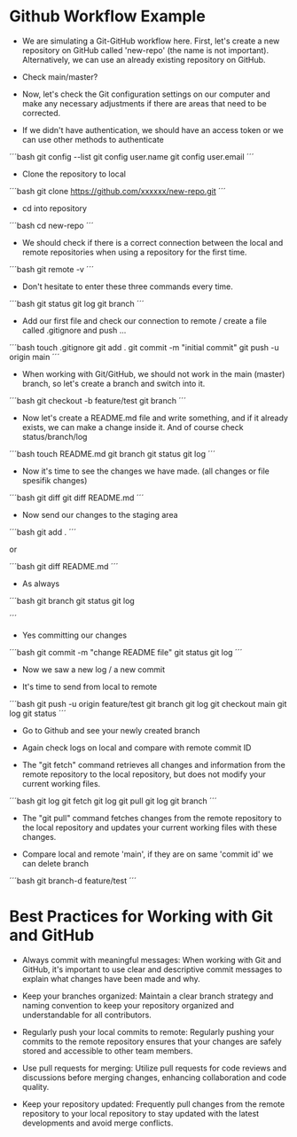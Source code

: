 # Github Workflow Example

- We are simulating a Git-GitHub workflow here. First, let's create a new repository on GitHub called 'new-repo' (the name is not important). Alternatively, we can use an already existing repository on GitHub. 

- Check main/master?

- Now, let's check the Git configuration settings on our computer and make any necessary adjustments if there are areas that need to be corrected.

- If we didn't have authentication, we should have an access token or we can use other methods to authenticate

´´´bash 
git config --list
git config user.name
git config user.email
´´´

- Clone the repository to local

´´´bash 
git clone https://github.com/xxxxxx/new-repo.git
´´´

- cd into repository 

´´´bash 
cd new-repo
´´´
- We should check if there is a correct connection between the local and remote repositories when using a repository for the first time.

´´´bash 
git remote -v
´´´

- Don't hesitate to enter these three commands every time.

´´´bash 
git status
git log
git branch
´´´

- Add our first file and check our connection to remote / create a file called .gitignore and push ...

´´´bash
touch .gitignore 
git add .
git commit -m "initial commit"
git push -u origin main 
´´´

- When working with Git/GitHub, we should not work in the main (master) branch, so let's create a branch and switch into it.

´´´bash 
git checkout -b feature/test
git branch
´´´

- Now let's create a README.md file and write something, and if it already exists, we can make a change inside it. And of course check status/branch/log 

´´´bash 
touch README.md
git branch
git status
git log
´´´
- Now it's time to see the changes we have made. (all changes or file spesifik changes)

´´´bash 
git diff
git diff README.md
´´´

- Now send our changes to the staging area

´´´bash 
git add .
´´´

or 

´´´bash 
git diff README.md
´´´

- As always

´´´bash 
git branch
git status
git log

´´´
- Yes committing our changes 

´´´bash 
git commit -m "change README file"
git status
git log
´´´

- Now we saw a new log / a new commit

- It's time to send from local to remote

´´´bash 
git push -u origin feature/test
git branch
git log
git checkout main
git log
git status
´´´

- Go to Github and see your newly created branch

- Again check logs on local and compare with remote commit ID

- The "git fetch" command retrieves all changes and information from the remote repository to the local repository, but does not modify your current working files.

´´´bash 
git log
git fetch
git log
git pull
git log
git branch
´´´
- The "git pull" command fetches changes from the remote repository to the local repository and updates your current working files with these changes.

- Compare local and remote 'main', if they are on same 'commit id' we can delete branch

´´´bash 
git branch-d feature/test
´´´

# Best Practices for Working with Git and GitHub

- Always commit with meaningful messages: When working with Git and GitHub, it's important to use clear and descriptive commit messages to explain what changes have been made and why.

- Keep your branches organized: Maintain a clear branch strategy and naming convention to keep your repository organized and understandable for all contributors.

- Regularly push your local commits to remote: Regularly pushing your commits to the remote repository ensures that your changes are safely stored and accessible to other team members.

- Use pull requests for merging: Utilize pull requests for code reviews and discussions before merging changes, enhancing collaboration and code quality.

- Keep your repository updated: Frequently pull changes from the remote repository to your local repository to stay updated with the latest developments and avoid merge conflicts.